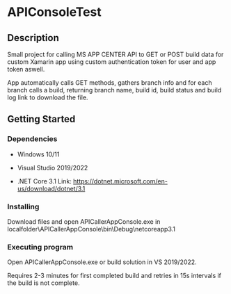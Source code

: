# APIConsoleTest

## Description

Small project for calling MS APP CENTER API to GET or POST build data for custom Xamarin app using custom authentication token for user and app token aswell. 

App automatically calls GET methods, gathers branch info and for each branch calls a build, returning branch name, build id, build status and build log link to download the file.

## Getting Started

### Dependencies

- Windows 10/11

- Visual Studio 2019/2022

- .NET Core 3.1 Link: https://dotnet.microsoft.com/en-us/download/dotnet/3.1

### Installing

Download files and open APICallerAppConsole.exe in localfolder\APICallerAppConsole\bin\Debug\netcoreapp3.1

### Executing program

Open APICallerAppConsole.exe or build solution in VS 2019/2022.

Requires 2-3 minutes for first completed build and retries in 15s intervals if the build is not complete.
